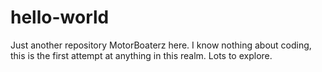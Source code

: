 # hello-world
Just another repository
MotorBoaterz here.  I know nothing about coding, this is the first attempt at anything in this realm.  Lots to explore. 
